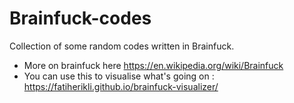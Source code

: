 # Brainfuck-codes
Collection of some random codes written in Brainfuck.
- More on brainfuck here https://en.wikipedia.org/wiki/Brainfuck
- You can use this to visualise what's going on :
https://fatiherikli.github.io/brainfuck-visualizer/
